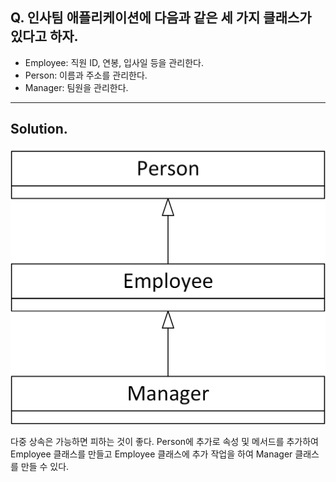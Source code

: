 ## Q. 인사팀 애플리케이션에 다음과 같은 세 가지 클래스가 있다고 하자. 

- Employee: 직원 ID, 연봉, 입사일 등을 관리한다.
- Person: 이름과 주소를 관리한다.
- Manager: 팀원을 관리한다.

---

## Solution.

<img src="../img/05-3.png" width=700>

다중 상속은 가능하면 피하는 것이 좋다. Person에 추가로 속성 및 메서드를 추가하여 
Employee 클래스를 만들고 Employee 클래스에 추가 작업을 하여 Manager 클래스를 만들 수 있다.